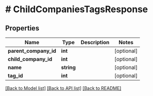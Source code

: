# # ChildCompaniesTagsResponse

## Properties

Name | Type | Description | Notes
------------ | ------------- | ------------- | -------------
**parent_company_id** | **int** |  | [optional]
**child_company_id** | **int** |  | [optional]
**name** | **string** |  | [optional]
**tag_id** | **int** |  | [optional]

[[Back to Model list]](../../README.md#models) [[Back to API list]](../../README.md#endpoints) [[Back to README]](../../README.md)
